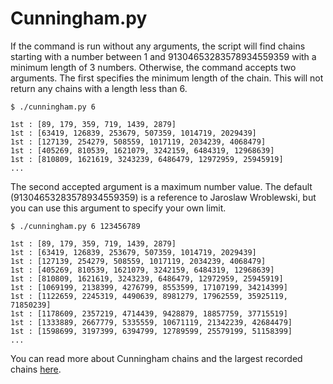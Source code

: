 # Cunningham.py

If the command is run without any arguments, the script will find chains starting with a number between 1 and 91304653283578934559359 with a minimum length of 3 numbers. Otherwise, the command accepts two arguments. The first specifies the minimum length of the chain. This will not return any chains with a length less than 6.

```
$ ./cunningham.py 6

1st : [89, 179, 359, 719, 1439, 2879]
1st : [63419, 126839, 253679, 507359, 1014719, 2029439]
1st : [127139, 254279, 508559, 1017119, 2034239, 4068479]
1st : [405269, 810539, 1621079, 3242159, 6484319, 12968639]
1st : [810809, 1621619, 3243239, 6486479, 12972959, 25945919]
...
```
The second accepted argument is a maximum number value. The default (91304653283578934559359) is a reference to Jaroslaw Wroblewski, but you can use this argument to specify your own limit.
```
$ ./cunningham.py 6 123456789

1st : [89, 179, 359, 719, 1439, 2879]
1st : [63419, 126839, 253679, 507359, 1014719, 2029439]
1st : [127139, 254279, 508559, 1017119, 2034239, 4068479]
1st : [405269, 810539, 1621079, 3242159, 6484319, 12968639]
1st : [810809, 1621619, 3243239, 6486479, 12972959, 25945919]
1st : [1069199, 2138399, 4276799, 8553599, 17107199, 34214399]
1st : [1122659, 2245319, 4490639, 8981279, 17962559, 35925119, 71850239]
1st : [1178609, 2357219, 4714439, 9428879, 18857759, 37715519]
1st : [1333889, 2667779, 5335559, 10671119, 21342239, 42684479]
1st : [1598699, 3197399, 6394799, 12789599, 25579199, 51158399]
...
```
You can read more about Cunningham chains and the largest recorded chains [here](https://en.wikipedia.org/wiki/Cunningham_chain).
